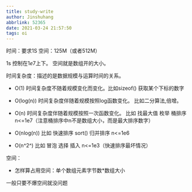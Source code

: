 ```yaml
---
title: study-write
author: Jinshuhang
abbrlink: 52365
date: 2021-03-24 21:57:50
tags: oi
---
```

<!-- more -->

时间：要求$1$S  空间：$125$M（或者$512$M）

$1$s 控制在$1e7$上下。 空间就是数组开的大小。

时间复杂度：描述的是数据规模与运算时间的关系。

+ O(1) 时间复杂度不随着规模变化而变化。⽐如sizeof() 获取某个下标的数字
 
+ O(log(n)) 时间复杂度伴随着规模按照log函数变化。 ⽐如⼆分算法,倍增。
  
+ O(n) 时间复杂度伴随着规模按照⼀次函数变化。 ⽐如 找最⼤值 枚举 桶排序 n<=1e7（注意桶排序中n不是数组大小，而是最大排序数字）
  
+ O(nlog(n)) ⽐如 快速排序 sort() 归并排序  n<=1e6
  
+ O(n^2^) ⽐如 冒泡 选择 插⼊ n<=1e3（快速排序最坏情况）
  
空间：
+ 怎样算占用空间：单个数组元素字节数\*数组大小
  
一般只要不爆空间就没问题
